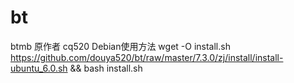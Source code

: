 # bt
btmb
原作者 cq520
Debian使用方法 wget -O install.sh https://github.com/douya520/bt/raw/master/7.3.0/zj/install/install-ubuntu_6.0.sh && bash install.sh
